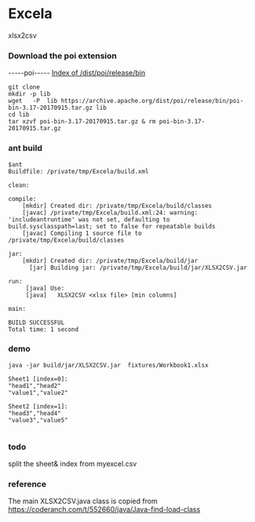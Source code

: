 # Excela
xlsx2csv



### Download the poi extension

-----poi-----
[Index of /dist/poi/release/bin](https://archive.apache.org/dist/poi/release/bin/)


```
git clone 
mkdir -p lib 
wget   -P  lib https://archive.apache.org/dist/poi/release/bin/poi-bin-3.17-20170915.tar.gz lib
cd lib
tar xzvf poi-bin-3.17-20170915.tar.gz & rm poi-bin-3.17-20170915.tar.gz
```

### ant build

```
$ant
Buildfile: /private/tmp/Excela/build.xml

clean:

compile:
    [mkdir] Created dir: /private/tmp/Excela/build/classes
    [javac] /private/tmp/Excela/build.xml:24: warning: 'includeantruntime' was not set, defaulting to build.sysclasspath=last; set to false for repeatable builds
    [javac] Compiling 1 source file to /private/tmp/Excela/build/classes

jar:
    [mkdir] Created dir: /private/tmp/Excela/build/jar
      [jar] Building jar: /private/tmp/Excela/build/jar/XLSX2CSV.jar

run:
     [java] Use:
     [java]   XLSX2CSV <xlsx file> [min columns]

main:

BUILD SUCCESSFUL
Total time: 1 second
```


### demo

```
java -jar build/jar/XLSX2CSV.jar  fixtures/Workbook1.xlsx

Sheet1 [index=0]:
"head1","head2"
"value1","value2"

Sheet2 [index=1]:
"head3","head4"
"value3","value5"


```

###  todo

split the sheet& index from myexcel.csv


### reference
The main XLSX2CSV.java class is copied from https://coderanch.com/t/552660/java/Java-find-load-class
